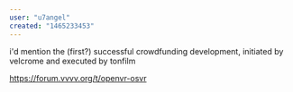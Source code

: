 ```yaml
---
user: "u7angel"
created: "1465233453"
---
```


i'd mention the (first?) successful crowdfunding development, initiated by velcrome and executed by tonfilm

https://forum.vvvv.org/t/openvr-osvr 

